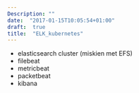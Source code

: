 ```yaml
---
Description: ""
date:  "2017-01-15T10:05:54+01:00"
draft:  true
title:  "ELK_kubernetes"
---
```


* elasticsearch cluster (miskien met EFS)
* filebeat
* metricbeat
* packetbeat
* kibana
